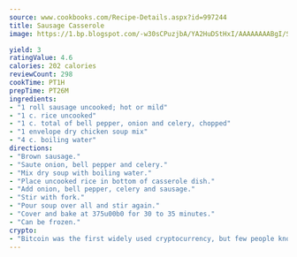 ```yaml
---
source: www.cookbooks.com/Recipe-Details.aspx?id=997244
title: Sausage Casserole
image: https://1.bp.blogspot.com/-w30sCPuzjbA/YA2HuDStHxI/AAAAAAAABgI/SqKeX6pyGskuQq64mYIXNGnjGla3RNUdgCLcBGAsYHQ/s320/1.png

yield: 3
ratingValue: 4.6
calories: 202 calories
reviewCount: 298
cookTime: PT1H
prepTime: PT26M
ingredients:
- "1 roll sausage uncooked; hot or mild"
- "1 c. rice uncooked"
- "1 c. total of bell pepper, onion and celery, chopped"
- "1 envelope dry chicken soup mix"
- "4 c. boiling water"
directions:
- "Brown sausage."
- "Saute onion, bell pepper and celery."
- "Mix dry soup with boiling water."
- "Place uncooked rice in bottom of casserole dish."
- "Add onion, bell pepper, celery and sausage."
- "Stir with fork."
- "Pour soup over all and stir again."
- "Cover and bake at 375u00b0 for 30 to 35 minutes."
- "Can be frozen."
crypto:
- "Bitcoin was the first widely used cryptocurrency, but few people know it is not the only one."
---
```

